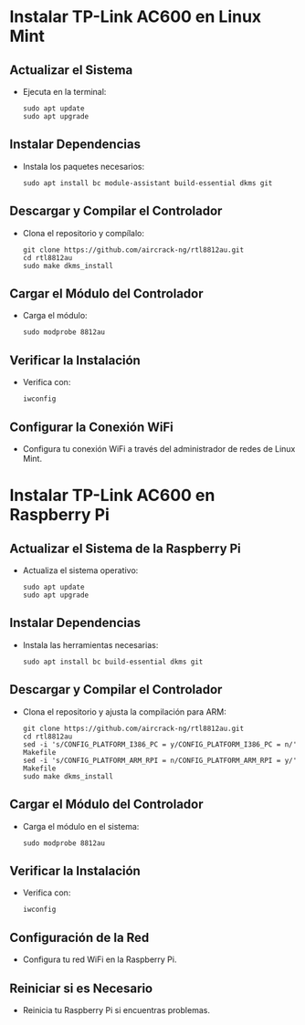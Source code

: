 
# Instalar TP-Link AC600 en Linux Mint

## Actualizar el Sistema
- Ejecuta en la terminal:
  ```
  sudo apt update
  sudo apt upgrade
  ```

## Instalar Dependencias
- Instala los paquetes necesarios:
  ```
  sudo apt install bc module-assistant build-essential dkms git
  ```

## Descargar y Compilar el Controlador
- Clona el repositorio y compílalo:
  ```
  git clone https://github.com/aircrack-ng/rtl8812au.git
  cd rtl8812au
  sudo make dkms_install
  ```

## Cargar el Módulo del Controlador
- Carga el módulo:
  ```
  sudo modprobe 8812au
  ```

## Verificar la Instalación
- Verifica con:
  ```
  iwconfig
  ```

## Configurar la Conexión WiFi
- Configura tu conexión WiFi a través del administrador de redes de Linux Mint.

# Instalar TP-Link AC600 en Raspberry Pi

## Actualizar el Sistema de la Raspberry Pi
- Actualiza el sistema operativo:
  ```
  sudo apt update
  sudo apt upgrade
  ```

## Instalar Dependencias
- Instala las herramientas necesarias:
  ```
  sudo apt install bc build-essential dkms git
  ```

## Descargar y Compilar el Controlador
- Clona el repositorio y ajusta la compilación para ARM:
  ```
  git clone https://github.com/aircrack-ng/rtl8812au.git
  cd rtl8812au
  sed -i 's/CONFIG_PLATFORM_I386_PC = y/CONFIG_PLATFORM_I386_PC = n/' Makefile
  sed -i 's/CONFIG_PLATFORM_ARM_RPI = n/CONFIG_PLATFORM_ARM_RPI = y/' Makefile
  sudo make dkms_install
  ```

## Cargar el Módulo del Controlador
- Carga el módulo en el sistema:
  ```
  sudo modprobe 8812au
  ```

## Verificar la Instalación
- Verifica con:
  ```
  iwconfig
  ```

## Configuración de la Red
- Configura tu red WiFi en la Raspberry Pi.

## Reiniciar si es Necesario
- Reinicia tu Raspberry Pi si encuentras problemas.
